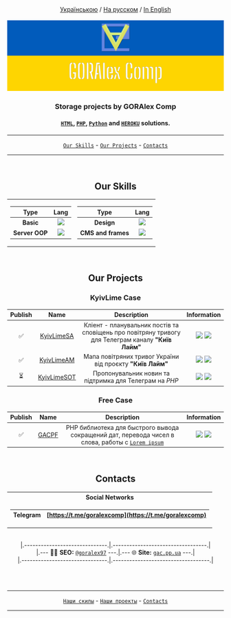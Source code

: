 <div align="center">
<a href="https://github.com/GORAlexComp/.github/blob/main/profile/README-uk.md">Українською</a> / <a href="https://github.com/GORAlexComp/.github/blob/main/profile/README.md">На русском</a> / <ins>In English</ins>
</div>

<br>

<div align="center">
	<img hight="100" src="https://github.com/GORAlexComp/.github/blob/main/profile/header.jpg?raw=true">
	<h3>Storage projects by <b>GORAlex Comp</b></h3>
	<h4><a Href="https://github.com/orgs/GORAlexComp/repositories?language=html&type=public"><code>HTML</code></a>, <a href="https://github.com/orgs/GORAlexComp/repositories?language=php&type=public"><code>PHP</code></a>, <a href="https://github.com/orgs/GORAlexComp/repositories?language=python&type=public"><code>Python</code></a> and <a href="https://heroku.com/"><code>HEROKU</code></a> solutions.</h4>
</div>

---
<div align="center">
<a href="https://github.com/GORAlexComp/.github/blob/main/profile/README-en.md#our-skills"><code>Our Skills</code></a> - <a href="https://github.com/GORAlexComp/.github/blob/main/profile/README-en.md#our-projects"><code>Our Projects</code></a> - <a href="https://github.com/GORAlexComp/.github/blob/main/profile/README-en.md#contacts"><code>Contacts</code></a>
</div>

---

<br>

<h2  align="center">Our Skills</h2>

<table align="center">
<tr><td>

| Type | Lang |
|:----:|:----:|
| **Basic** | [![](https://skillicons.dev/icons?i=html,css,scss,js,jquery)]() |
| **Server OOP** | [![](https://skillicons.dev/icons?i=php,python,java,nodejs)]() |

</td><td>

| Type | Lang |
|:----:|:----:|
| **Design** | [![](https://skillicons.dev/icons?i=photoshop,figma)]() |
| **CMS and frames** | [![](https://skillicons.dev/icons?i=wordpress)]() |

</td>
</tr>
</table>

<br>

<h2 align="center">Our Projects</h2>

<h3 align="center">KyivLime Case</h3>

| Publish | Name | Description | Information |
|:----------:|:--------:|:--------:|:----------:|
| ✅ | [KyivLimeSA](https://github.com/goralexcomp/KyivLimeSA) | Кліент - планувальник постів та сповіщень про повітряну тривогу для Телеграм каналу **"Київ Лайм"** | ![](https://img.shields.io/github/release/goralexcomp/KyivLimeSA.svg) ![](https://img.shields.io/github/issues/goralexcomp/KyivLimeSA.svg) |
| ✅ | [KyivLimeAM](https://github.com/goralexcomp/KyivLimeAM) | Мапа повітряних тривог України від проєкту **"Київ Лайм"** | ![](https://img.shields.io/github/release/goralexcomp/KyivLimeAM.svg) ![](https://img.shields.io/github/issues/goralexcomp/KyivLimeAM.svg) |
| ⏳ | [KyivLimeSOT](https://github.com/goralexcomp/KyivLimeSOT) | Пропонувальник новин та підтримка для Телеграм на _PHP_ | ![](https://img.shields.io/github/release/goralexcomp/KyivLimeSOT.svg) ![](https://img.shields.io/github/issues/goralexcomp/KyivLimeSOT.svg) |

<p></p>
<h3 align="center">Free Case</h3>

| Publish | Name | Description | Information |
|:----------:|:--------:|:--------:|:----------:|
| ✅ |  [GACPF](https://github.com/goralexcomp/gacpf) | PHP библиотека для быстрого вывода сокращений дат, перевода чисел в слова, работы с [`Lorem ipsum`](https://lipsum.com/) | ![](https://img.shields.io/github/release/goralexcomp/gacpf.svg) ![](https://img.shields.io/github/issues/goralexcomp/gacpf.svg) |

<br>

<h2 align="center">Contacts</h2>
<table align="center">

<tr><th>Social Networks</th></tr>

<tr><td>

| Telegram | [https://t.me/goralexcomp](https://t.me/goralexcomp) |
|:-------:|:-------:|

</td></tr>

</table>

<br>

<div align="center">
|.------------------------------.|.----------------------------------.| <br>
	|.--- 👨‍💻 <b>SEO:</b> <a href="https://github.com/goralex97" title="Github profile GorAlex97`s"><code>@goralex97</code></a> ---.|.--- 🌐 <b>Site:</b> <a href="https://gac.pp.ua" title="Site gac.pp.ua"><code>gac.pp.ua</code></a> ---.| 	<br>
	|.-------------------------------.|.-----------------------------------.|
</div>

<br><br>

---
<div align="center">
<a href="https://github.com/GORAlexComp#наши-скилы"><code>Наши скилы</code></a> - <a href="https://github.com/GORAlexComp#наши-проекты"><code>Наши проекты</code></a> - <a href="https://github.com/GORAlexComp#contacts"><code>Contacts</code></a>
</div>

---
